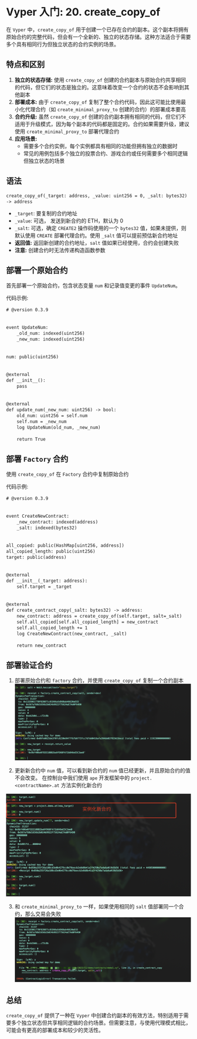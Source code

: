 # Vyper 入门: 20. create_copy_of

在 `Vyper` 中，`create_copy_of` 用于创建一个已存在合约的副本。这个副本将拥有原始合约的完整代码，但会有一个全新的、独立的状态存储。这种方法适合于需要多个具有相同行为但独立状态的合约实例的场景。

## 特点和区别

1. **独立的状态存储:** 使用 `create_copy_of` 创建的合约副本与原始合约共享相同的代码，但它们的状态是独立的。这意味着改变一个合约的状态不会影响到其他副本
2. **部署成本:** 由于 `create_copy_of` 复制了整个合约代码，因此这可能比使用最小化代理合约（如 `create_minimal_proxy_to` 创建的合约）的部署成本要高
3. **合约升级:** 虽然 `create_copy_of` 创建的合约副本拥有相同的代码，但它们不适用于升级模式，因为每个副本的代码都是固定的。合约如果需要升级，建议使用 `create_minimal_proxy_to` 部署代理合约
4. **应用场景:**
   - 需要多个合约实例，每个实例都具有相同的功能但拥有独立的数据时
   - 常见的用例包括多个独立的投票合约、游戏合约或任何需要多个相同逻辑但独立状态的场景

## 语法

```
create_copy_of(_target: address, _value: uint256 = 0, _salt: bytes32) -> address
```

- `_target`: 要复制的合约地址
- `_value`: 可选， 发送到新合约的 ETH，默认为 0
- `_salt`: 可选，确定 `CREATE2` 操作码使用的一个 `bytes32` 值，如果未提供，则默认使用 `CREATE` 部署代理合约。使用 `_salt` 值可以提前预估新合约地址
- **返回值:** 返回新创建的合约地址，`salt` 值如果已经使用，合约会创建失败
- **注意:** 创建合约时无法传递构造函数参数

## 部署一个原始合约

首先部署一个原始合约，包含状态变量 `num` 和记录值变更的事件 `UpdateNum`。

代码示例:

```
# @version 0.3.9


event UpdateNum:
    _old_num: indexed(uint256)
    _new_num: indexed(uint256)


num: public(uint256)


@external
def __init__():
    pass


@external
def update_num(_new_num: uint256) -> bool:
    old_num: uint256 = self.num
    self.num = _new_num
    log UpdateNum(old_num, _new_num)

    return True
```

## 部署 `Factory` 合约

使用 `create_copy_of` 在 `Factory` 合约中复制原始合约

代码示例:

```
# @version 0.3.9


event CreateNewContract:
    _new_contract: indexed(address)
    _salt: indexed(bytes32)


all_copied: public(HashMap[uint256, address])
all_copied_length: public(uint256)
target: public(address)


@external
def __init__(_target: address):
    self.target = _target


@external
def create_contract_copy(_salt: bytes32) -> address:
    new_contract: address = create_copy_of(self.target, salt=_salt)
    self.all_copied[self.all_copied_length] = new_contract
    self.all_copied_length += 1
    log CreateNewContract(new_contract, _salt)

    return new_contract
```

## 部署验证合约

1. 部署原始合约和 `factory` 合约，并使用 `create_copy_of` 复制一个合约副本
   ![copy](./image/copy.png)

2. 更新新合约中 `num` 值，可以看到新合约的 `num` 值已经更新，并且原始合约的值不会改变。
   在控制台中我们使用 `ape` 开发框架中的 `project.<contractName>.at` 方法实例化新合约

![num](./image/num.png)

3. 和 `create_minimal_proxy_to` 一样，如果使用相同的 `salt` 值部署同一个合约，那么交易会失败
   ![error](./image/error.png)

## 总结

`create_copy_of` 提供了一种在 `Vyper` 中创建合约副本的有效方法，特别适用于需要多个独立状态但共享相同逻辑的合约场景。但需要注意，与使用代理模式相比，可能会有更高的部署成本和较少的灵活性。
